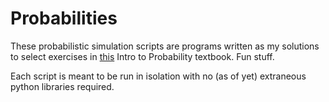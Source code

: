 # Probabilities

These probabilistic simulation scripts are programs written as my solutions to select exercises in [this](http://www.dartmouth.edu/~chance/teaching_aids/books_articles/probability_book/amsbook.mac.pdf) Intro to Probability textbook. Fun stuff.

Each script is meant to be run in isolation with no (as of yet) extraneous python libraries required.
